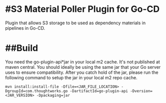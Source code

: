 #S3 Material Poller Plugin for Go-CD
====================================

Plugin that allows S3 storage to be used as dependency materials in pipelines in Go-CD.


##Build
=======

You need the go-plugin-api*jar in your local m2 cache. It's not published at maven central. You should ideally be using the same jar that your Go server uses to ensure compatibility. After you catch hold of the jar, please run the following command to setup the jar in your local m2 repo cache.
```
mvn install:install-file -Dfile=<JAR_FILE_LOCATION> -DgroupId=com.thoughtworks.go -DartifactId=go-plugin-api -Dversion=<JAR_VERSION> -Dpackaging=jar
```
